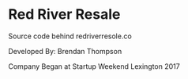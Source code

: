 # Red River Resale

Source code behind redriverresole.co

Developed By: Brendan Thompson

Company Began at Startup Weekend Lexington 2017
